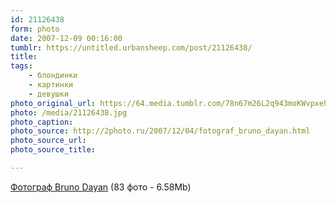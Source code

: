 ```yaml
---
id: 21126438
form: photo
date: 2007-12-09 00:16:00
tumblr: https://untitled.urbansheep.com/post/21126438/
title:
tags:
    - блондинки
    - картинки
    - девушки
photo_original_url: https://64.media.tumblr.com/78n67m26L2q943moKWvpxehC_1280.jpg
photo: /media/21126438.jpg
photo_caption: 
photo_source: http://2photo.ru/2007/12/04/fotograf_bruno_dayan.html
photo_source_url:
photo_source_title:

---
```


<p><a href="http://2photo.ru/2007/12/04/fotograf_bruno_dayan.html">Фотограф Bruno Dayan</a> (83 фото - 6.58Mb)</p>

